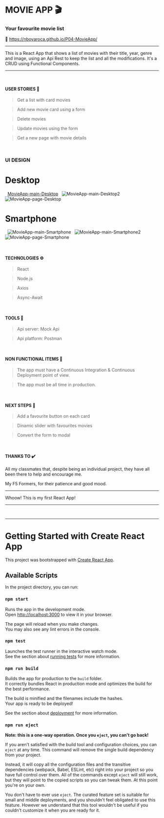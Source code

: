# MOVIE APP  🎬
### Your favourite movie list

🔗 https://nboyaroca.github.io/P04-MovieApp/


------------
This is a React App that shows a list of movies with their title, year, genre and image, using an Api Rest to keep the list and all the modifications. It's a CRUD using Functional Components.

------------

&nbsp;

#### USER STORIES  📄

>Get a list with card movies

>Add new movie card using a form

>Delete movies

>Update movies using the form

>Get a new page with movie details

&nbsp;

### UI DESIGN

# Desktop
&nbsp;
[MovieApp-main-Desktop](https://user-images.githubusercontent.com/102729704/171833236-1b7402ad-e92b-48ed-8af8-6690f8ac24ee.jpg)
&nbsp;
![MovieApp-main-Desktop2](https://user-images.githubusercontent.com/102729704/171833365-1d4d0d3a-62a5-4e1a-8247-b59f7da3efdb.jpg)
&nbsp;
![MovieApp-page-Desktop](https://user-images.githubusercontent.com/102729704/171833475-49a2a3bb-c8b7-436d-8b97-e8c950f89428.jpg)
&nbsp;
# Smartphone
&nbsp;
![MovieApp-main-Smartphone](https://user-images.githubusercontent.com/102729704/171834688-8634644b-1ea5-4580-8afb-7aa82327475b.png)
&nbsp;
![MovieApp-main-Smartphone2](https://user-images.githubusercontent.com/102729704/171834710-5b4c741f-e3d4-453e-87ca-478def956dad.png)
&nbsp;
![MovieApp-page-Smartphone](https://user-images.githubusercontent.com/102729704/171834727-120be900-afca-4f82-90cc-d524b18fc223.png)

&nbsp;

#### TECHNOLOGIES ⚙️
>React

>Node.js

>Axios

>Async-Await

&nbsp;

#### TOOLS 🔧
>Api server: Mock Api

>Api platform: Postman

&nbsp;

#### NON FUNCTIONAL ITEMS 🔘
>The app must have a Continuous Integration & Continuous Deployment point of view. 

>The app must be all time in production.

&nbsp;

#### NEXT STEPS 👣
>Add a favourite button on each card

>Dinamic slider with favourites movies

>Convert the form to modal

&nbsp;

#### THANKS TO ✔️
All my classmates that, despite being an individual project, they have all been there to help and encourage me.

My F5 Formers, for their patience and good mood.


------------
Whoow! This is my first React App!

------------


&nbsp;


------------
# Getting Started with Create React App

This project was bootstrapped with [Create React App](https://github.com/facebook/create-react-app).

## Available Scripts

In the project directory, you can run:

### `npm start`

Runs the app in the development mode.\
Open [http://localhost:3000](http://localhost:3000) to view it in your browser.

The page will reload when you make changes.\
You may also see any lint errors in the console.

### `npm test`

Launches the test runner in the interactive watch mode.\
See the section about [running tests](https://facebook.github.io/create-react-app/docs/running-tests) for more information.

### `npm run build`

Builds the app for production to the `build` folder.\
It correctly bundles React in production mode and optimizes the build for the best performance.

The build is minified and the filenames include the hashes.\
Your app is ready to be deployed!

See the section about [deployment](https://facebook.github.io/create-react-app/docs/deployment) for more information.

### `npm run eject`

**Note: this is a one-way operation. Once you `eject`, you can't go back!**

If you aren't satisfied with the build tool and configuration choices, you can `eject` at any time. This command will remove the single build dependency from your project.

Instead, it will copy all the configuration files and the transitive dependencies (webpack, Babel, ESLint, etc) right into your project so you have full control over them. All of the commands except `eject` will still work, but they will point to the copied scripts so you can tweak them. At this point you're on your own.

You don't have to ever use `eject`. The curated feature set is suitable for small and middle deployments, and you shouldn't feel obligated to use this feature. However we understand that this tool wouldn't be useful if you couldn't customize it when you are ready for it.